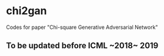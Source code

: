 # chi2gan
Codes for paper "Chi-square Generative Adversarial Network"


## To be updated before ICML ~2018~ 2019
